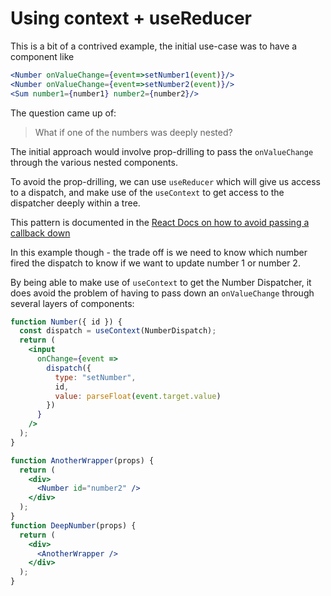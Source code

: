 # Using context + useReducer

This is a bit of a contrived example, the initial use-case was to have a component like

```jsx
<Number onValueChange={event=>setNumber1(event)}/>
<Number onValueChange={event=>setNumber2(event)}/>
<Sum number1={number1} number2={number2}/>
```

The question came up of:

> What if one of the numbers was deeply nested?

The initial approach would involve prop-drilling to pass the `onValueChange` through the various nested components.

To avoid the prop-drilling, we can use `useReducer` which will give us access to a dispatch,
and make use of the `useContext` to get access to the dispatcher deeply within a tree.

This pattern is documented in the [React Docs on how to avoid passing a callback down](https://reactjs.org/docs/hooks-faq.html#how-to-avoid-passing-callbacks-down)

In this example though - the trade off is we need to know which number fired the dispatch to know if we want to update number 1 or number 2.

By being able to make use of `useContext` to get the Number Dispatcher, it does avoid the problem of having to pass down an `onValueChange` through several layers of components:

```jsx
function Number({ id }) {
  const dispatch = useContext(NumberDispatch);
  return (
    <input
      onChange={event =>
        dispatch({
          type: "setNumber",
          id,
          value: parseFloat(event.target.value)
        })
      }
    />
  );
}

function AnotherWrapper(props) {
  return (
    <div>
      <Number id="number2" />
    </div>
  );
}
function DeepNumber(props) {
  return (
    <div>
      <AnotherWrapper />
    </div>
  );
}
```
